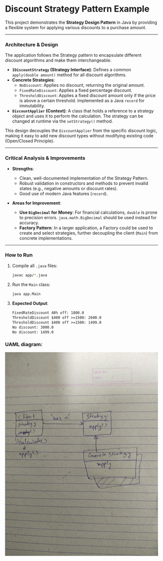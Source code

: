 # Discount Strategy Pattern Example

This project demonstrates the **Strategy Design Pattern** in Java by providing a flexible system for applying various discounts to a purchase amount.

---

### Architecture & Design

The application follows the Strategy pattern to encapsulate different discount algorithms and make them interchangeable.

* **`IDiscountStrategy` (Strategy Interface)**: Defines a common `apply(double amount)` method for all discount algorithms.
* **Concrete Strategies**:
    * `NoDiscount`: Applies no discount, returning the original amount.
    * `FixedRateDiscount`: Applies a fixed percentage discount.
    * `ThresholdDiscount`: Applies a fixed discount amount only if the price is above a certain threshold. Implemented as a Java `record` for immutability.
* **`DiscountApplier` (Context)**: A class that holds a reference to a strategy object and uses it to perform the calculation. The strategy can be changed at runtime via the `setStrategy()` method.

This design decouples the `DiscountApplier` from the specific discount logic, making it easy to add new discount types without modifying existing code (Open/Closed Principle).

---

### Critical Analysis & Improvements

* **Strengths**:
    * Clean, well-documented implementation of the Strategy Pattern.
    * Robust validation in constructors and methods to prevent invalid states (e.g., negative amounts or discount rates).
    * Good use of modern Java features (`record`).

* **Areas for Improvement**:
    * **Use `BigDecimal` for Money**: For financial calculations, `double` is prone to precision errors. `java.math.BigDecimal` should be used instead for accuracy.
    * **Factory Pattern**: In a larger application, a Factory could be used to create and select strategies, further decoupling the client (`Main`) from concrete implementations.

---

### How to Run

1.  Compile all `.java` files:
    ```sh
    javac app/*.java
    ```
2.  Run the `Main` class:
    ```sh
    java app.Main
    ```
3.  **Expected Output**:
    ```
    FixedRateDiscount 40% off: 1800.0
    ThresholdDiscount $400 off >=1500: 2600.0
    ThresholdDiscount $400 off >=1500: 1499.0
    No discount: 3000.0
    No discount: 1499.0
    ```
    
### UAML diagram:
![img.png](img.png)